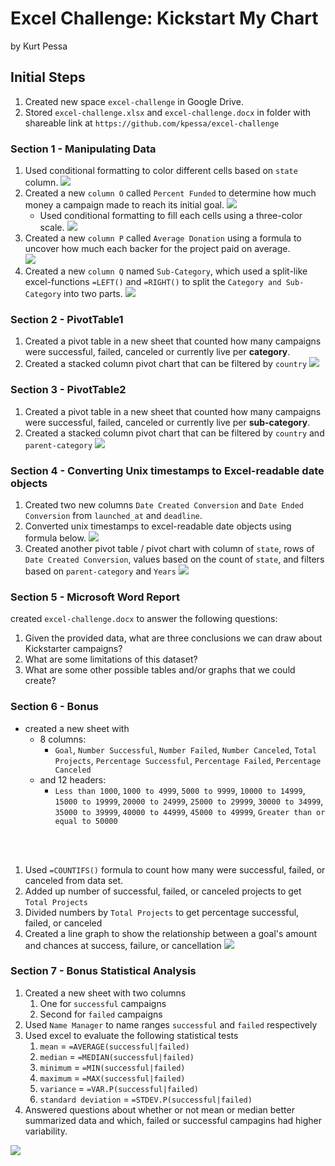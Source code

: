 # Excel Challenge: Kickstart My Chart
by Kurt Pessa

## Initial Steps
1. Created new space `excel-challenge` in Google Drive.
2. Stored `excel-challenge.xlsx` and `excel-challenge.docx` in folder with shareable link at  `https://github.com/kpessa/excel-challenge`

### Section 1 - Manipulating Data
1. Used conditional formatting to color different cells based on `state` column. 
![](Images/state.png)
2. Created a new `column O`  called `Percent Funded` to determine how much money a campaign made to reach its initial goal. 
![](Images/percent_funded.png) 
	- Used conditional formatting to fill each cells using a three-color scale. 
![](Images/three_color_scale.png)
3. Created a new `column P` called `Average Donation` using a formula to uncover how much each backer for the project paid on average.	
![](Images/average_donation.png)
4. Created a new `column Q` named `Sub-Category`, which used a split-like excel-functions `=LEFT()` and `=RIGHT()` to split the `Category and Sub-Category` into two parts.
![](Images/split.png)

### Section 2 - PivotTable1
1. Created a pivot table in a new sheet that counted how many campaigns were successful, failed, canceled or currently live per **category**.
2. Created a stacked column pivot chart that can be filtered by `country`
![](Images/pivot_table_1.png)

### Section 3 - PivotTable2
1. Created a pivot table in a new sheet that counted how many campaigns were successful, failed, canceled or currently live per **sub-category**.
2. Created a stacked column pivot chart that can be filtered by `country` and `parent-category`
![](Images/pivot_table_2.png)

### Section 4 - Converting Unix timestamps to Excel-readable date objects
1. Created two new columns `Date Created Conversion` and `Date Ended Conversion` from `launched_at` and `deadline`.
2. Converted unix timestamps to excel-readable date objects using formula below.
![](Images/unix_timestamp_conversion.png)
3. Created another pivot table / pivot chart with column of `state`, rows of `Date Created Conversion`, values based on the count of `state`, and filters based on `parent-category` and `Years`
![](Images/pivot_table_3.png)

### Section 5 - Microsoft Word Report
created `excel-challenge.docx` to answer the following questions:
 
1. Given the provided data, what are three conclusions we can draw about Kickstarter campaigns?
2. What are some limitations of this dataset?
3. What are some other possible tables and/or graphs that we could create?

### Section 6 - Bonus

- created a new sheet with 
	- 8 columns:
		- `Goal`, `Number Successful`, `Number Failed`, `Number Canceled`, `Total Projects`, `Percentage Successful`, `Percentage Failed`, `Percentage Canceled`
	- and 12 headers: 
		- `Less than 1000`, `1000 to 4999`, `5000 to 9999`, `10000 to 14999`, `15000 to 19999`, `20000 to 24999`, `25000 to 29999`, `30000 to 34999`, `35000 to 39999`, `40000 to 44999`, `45000 to 49999`, `Greater than or equal to 50000`

<br></br>

1. Used `=COUNTIFS()` formula to count how many were successful, failed, or canceled from data set.
2. Added up number of successful, failed, or canceled projects to get `Total Projects`
3. Divided numbers by `Total Projects` to get percentage successful, failed, or canceled
3. Created a line graph to show the relationship between a goal's amount and chances at success, failure, or cancellation
![](Images/count_ifs.png)

### Section 7 - Bonus Statistical Analysis
1. Created a new sheet with two columns
	1. One for `successful` campaigns
	2. Second for `failed` campaigns
3. Used `Name Manager` to name ranges `successful` and `failed` respectively
4. Used excel to evaluate the following statistical tests
	1. `mean` = `=AVERAGE(successful|failed)`
	2. `median` = `=MEDIAN(successful|failed)`
	3. `minimum` = `=MIN(successful|failed)`
	4. `maximum` = `=MAX(successful|failed)`
	5. `variance` = `=VAR.P(successful|failed)`
	6. `standard deviation` = `=STDEV.P(successful|failed)`
7. Answered questions about whether or not mean or median better summarized data and which, failed or successful campagins had higher variability.

![](Images/bonus_statistical_analysis.png)



